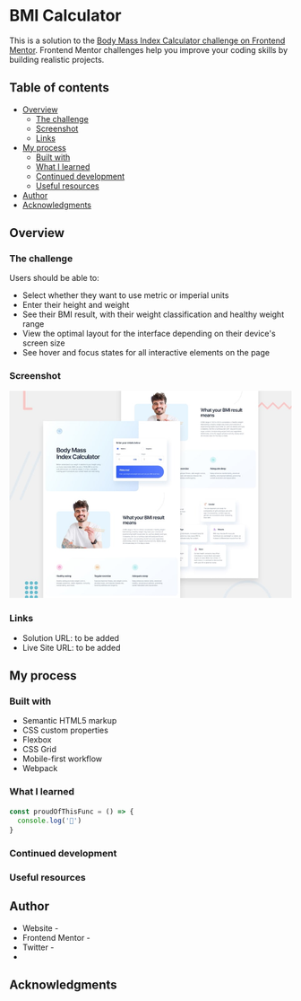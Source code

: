 # BMI Calculator

This is a solution to the [Body Mass Index Calculator challenge on Frontend Mentor](https://www.frontendmentor.io/challenges/body-mass-index-calculator-brrBkfSz1T). Frontend Mentor challenges help you improve your coding skills by building realistic projects. 

## Table of contents

- [Overview](#overview)
  - [The challenge](#the-challenge)
  - [Screenshot](#screenshot)
  - [Links](#links)
- [My process](#my-process)
  - [Built with](#built-with)
  - [What I learned](#what-i-learned)
  - [Continued development](#continued-development)
  - [Useful resources](#useful-resources)
- [Author](#author)
- [Acknowledgments](#acknowledgments)


## Overview

### The challenge

Users should be able to:
- Select whether they want to use metric or imperial units
- Enter their height and weight
- See their BMI result, with their weight classification and healthy weight range
- View the optimal layout for the interface depending on their device's screen size
- See hover and focus states for all interactive elements on the page

### Screenshot

![](./src/assets/preview.jpg)

### Links

- Solution URL: to be added
- Live Site URL: to be added

## My process

### Built with

- Semantic HTML5 markup
- CSS custom properties
- Flexbox
- CSS Grid
- Mobile-first workflow
- Webpack

### What I learned

```js
const proudOfThisFunc = () => {
  console.log('🎉')
}
```

### Continued development


### Useful resources


## Author

- Website -
- Frontend Mentor -
- Twitter -
- 
## Acknowledgments

